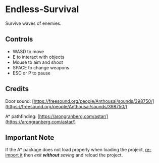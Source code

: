# Endless-Survival
Survive waves of enemies.

## Controls
* WASD to move
* E to interact with objects
* Mouse to aim and shoot
* SPACE to change weapons
* ESC or P to pause

## Credits
Door sound: [https://freesound.org/people/Anthousai/sounds/398750/](https://freesound.org/people/Anthousai/sounds/398750/)

A* pathfinding: [https://arongranberg.com/astar/](https://arongranberg.com/astar/)

## Important Note
If the A* package does not load properly when loading the project,
[re-import it](https://arongranberg.com/astar/download)
then *exit **without** saving* and reload the project.
